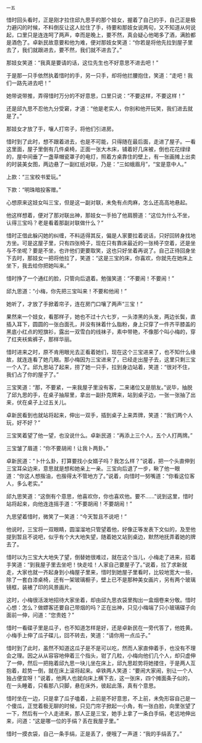     一五 

   惜时回头看时，正是刚才拉住邱九思手的那个妓女，握着了自己的手，自己正是极力避闪的时候，不料倒反让这人拉住了手，待要和那妓女说两句，又不知道从何说起，口里只是连连呵了两声，幸而是晚上，要不然，真会疑心他喝多了酒，满脸都是酒色了。卓新民故意要和他为难，便对那妓女笑道：“你若是将他先拉到屋子里去了，我们就跟进去，要不然，我们就不进去了。”

   那妓女笑道：“我真是要请的话，这位先生也不好意思不进去吧！”

   于是那一只手依然执着惜时的手，另一只手，却将他拦腰抱住，笑道：“走吧！我们一路先进去吧！”

   她带说带推，弄得惜时万分的不好意思，口里只说：“不要这样，不要这样！”

   还是邱九思不忍他九分受窘，才道：“他是老实人，你别和他开玩笑，我们进去就是了。”

   那妓女才放了手，嚷人打帘子，将他们引进房。

   惜时到了此时，想不跟着进去，也是不可能，只得随在最后面，走进了屋子。一看这里面，屋子里倒有几件桌椅，正面一张大木床，铺着好几床被，倒也花花绿绿的，屋中间垂了一盏草帽瓷罩子的电灯，照着方桌靠住的壁上，有一张画摊上出卖的时装美女图，两边悬了一副红纸对联，乃是：“三如蛾眉月”，“宝是意中人。”

   上款：“三宝校书爱玩。”

   下款：“明珠暗投客赠。”

   心想原来这妓女叫三宝，但是这一副对联，未免有点肉麻，怎么还高高地悬起。

   他这样想着，便对了那对联出神，那妓女一手拍了他肩膀道：“这位为什么不坐，认得三宝吗？老是看着那副对联做什么？”

   惜时正借此躲闪她的纠缠，不料适得其反，偏是人家要拉着说话，只好回转身找地方坐。可是这屋子里，只有四张椅子，现在只有靠床最近的一张椅子空着，还是坐与不坐呢？要是不坐，也许他们更要取笑，这也只好坐着再说了。自己正待回身坐下去时，那妓女一把将他拉了，笑道：“这是三宝的床，你喜欢，你就先在她床上坐下，我去给你把她叫来。”

   惜时挣了一个通红的脸，只管向后退着。勉强笑道：“不要闹！不要闹！”

   邱九思道：“小梅，你先把三宝叫来！不要和他闹！”

   她听了，才放了手掀着帘子，连在房门口嚷了两声“三宝！”

   果然来一个妓女，看那样子，她也不过十六七岁，一头漆黑的头发，两边长鬓，直插入耳下，圆圆的一张白面孔，并没有抹着什么脂粉，身上只穿了一件齐平膝盖的黑底小红点的短旗衫，露出一双雪白的线袜子，素中带艳，不像那个叫小梅的，穿了红夹袄紫裤子，那样华丽。

   惜时进来之时，原不肯用眼光去正看着她们，现在这个三宝进来了，也不知什么缘故，就连连看了她几眼。那小梅因为三宝进来了，已经走出屋子去，这里只剩三宝一个人了。邱九思站了起来，捞了她一只手，拉到身边站着，笑道：“很对不住，我们占了你的屋子了。”

   三宝笑道：“那，不要紧，一来我屋子里没有客，二来诸位又是朋友。”说毕，抽脱了邱九思的手，在桌子抽屉里，拿出一副扑克牌来，站到桌子边，一张一张抽了出来，伏在桌子上过五关儿。

   卓新民看到也就站将起来，伸出一双手，插到桌子上来弄牌，笑道：“我们两个人玩，好不好？”

   三宝笑着望了他一望，也没说什么。卓新民道：“再添上三个人，五个人打两牌。”

   三宝皱了眉道：“你不要胡闹！让我卜两卦。”

   卓新民道：“卜什么卦，打算要找小女婿子吗？我怎么样？”说着，把一个头直伸到三宝耳朵边来，意思就是想和她亲上一亲。三宝向后退了一步，瞅了他一眼道：“你这人想揩油，也揩得太不管地方了。”说着，向惜时一努嘴道：“你看这位客人，多么老实。”

   邱九思笑道：“这倒有个意思，他喜欢你，你也喜欢他。要不……”说到这里，惜时站将起来，向他连连摇手道：“不要胡闹！不要胡闹！”

   九思望着惜时，微笑了一笑道：“今天暂且不说吧！”

   他说时，三宝将一双眼睛，圆溜溜地只管望着他，好像正等发表下文似的，及至他提到暂且不说吧，似乎有个大大地失望，随着她又站到桌边，默然地抚弄着她的牌去了。

   惜时以为三宝大大地失了望，倒替她很难过，就在这个当儿，小梅走了进来，招着手笑道：“到我屋子里去坐吧！快走哇！人家自己要屋子了。”说着，拉了求新就走，大家也就一齐起身到小梅屋子里来，惜时到她屋子里看时，比较地宽大一些，除了一套白漆桌椅，还有一架玻璃橱子，壁上已不是那种美女画片，另有两个玻璃镜框，装裱了印的风景画片。

   这时，小梅很活泼地招待大家坐着，却由邱九思衣袋里掏出一盒烟卷来分敬。惜时心想：怎么？做嫖客还要自己带烟的吗？正在出神，只见小梅端了只小玻璃碟子向面前一伸，问道：“您贵姓？”

   惜时一看碟子里是瓜子，也不知道怎样是好，还是卓新民在一旁代答了，他姓黄。小梅手上伸了瓜子碟儿，回不转去，笑道：“请你用一点瓜子。”

   惜时到了此时，虽然不知道这瓜子是不是可以吃，然而人家直伸着手，也没有不理会之理。因之从从容容地伸着三个指头，钳了几粒，小梅向他们几个人，却只虚伸了一伸，然后一把拖着邱九思一块儿坐在床上，邱九思趁势将她搂住，于是两人互抱着，趁势一倒，就在床上滚将起来。卓铁两人笑道：“要闹大家闹，别让一个人独占便宜呀！”说着，他两人也就向床上横下去，这一张床，四个摊面条子似的，在一头睡着，只看那八只脚，悬在床外，彼起此落，真有个意思。

   惜时坐在一边，只是拿了瓜子嗑着，上前是不好意思，不上前，未免形容自己是一个傻瓜，正觉着极无聊的时候，只见门帘子掀起一小角，有一张白脸，向里张望了一下，然后有一个人走进来，那人正是三宝，她手上拿了一条白手绢，老远地伸出来，问道：“这是哪一位的手绢？丢在我屋子里。”

   惜时一摸衣袋，自己一条手绢，正是丢了，便哦了一声道：“我的手绢丢了。”

